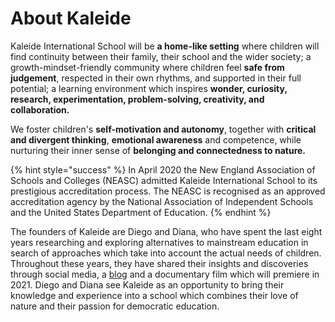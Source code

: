 # About Kaleide

Kaleide International School will be **a home-like setting** where children will find continuity between their family, their school and the wider society; a growth-mindset-friendly community where children feel **safe from judgement**, respected in their own rhythms, and supported in their full potential; a learning environment which inspires **wonder, curiosity, research, experimentation, problem-solving, creativity, and collaboration.**

We foster children's **self-motivation and autonomy**, together with **critical and divergent thinking**, **emotional awareness** and competence, while nurturing their inner sense of **belonging and connectedness to nature.**  


{% hint style="success" %}
In April 2020 the New England Association of Schools and Colleges \(NEASC\) admitted Kaleide International School to its prestigious accreditation process. The NEASC is recognised as an approved accreditation agency by the National Association of Independent Schools and the United States Department of Education.
{% endhint %}

The founders of Kaleide are Diego and Diana, who have spent the last eight years researching and exploring alternatives to mainstream education in search of approaches which take into account the actual needs of children. Throughout these years, they have shared their insights and discoveries through social media, a [blog](www.estonoesunaescuela.org) and a documentary film which will premiere in 2021. Diego and Diana see Kaleide as an opportunity to bring their knowledge and experience into a school which combines their love of nature and their passion for democratic education.



